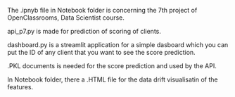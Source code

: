The .ipnyb file in Notebook folder is concerning the 7th project of OpenClassrooms, Data Scientist course.

api_p7.py is made for prediction of scoring of clients.

dashboard.py is a streamlit application for a simple dasboard which you can put the ID of any client that you want to see the score prediction.

.PKL documents is needed for the score prediction and used by the API.

In Notebook folder, there a .HTML file for the data drift visualisatin of the features.
